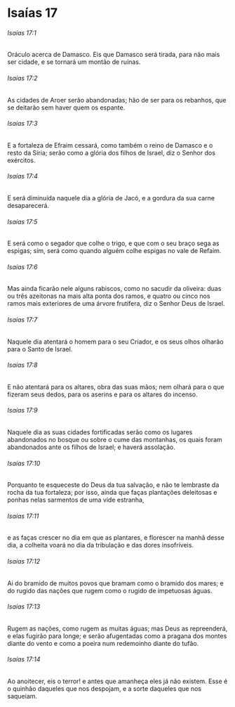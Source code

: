# Isaías 17

###### Isaías 17:1

Oráculo acerca de Damasco. Eis que Damasco será tirada, para não mais ser cidade, e se tornará um montão de ruínas.

###### Isaías 17:2

As cidades de Aroer serão abandonadas; hão de ser para os rebanhos, que se deitarão sem haver quem os espante.

###### Isaías 17:3

E a fortaleza de Efraim cessará, como também o reino de Damasco e o resto da Síria; serão como a glória dos filhos de Israel, diz o Senhor dos exércitos.

###### Isaías 17:4

E será diminuída naquele dia a glória de Jacó, e a gordura da sua carne desaparecerá.

###### Isaías 17:5

E será como o segador que colhe o trigo, e que com o seu braço sega as espigas; sim, será como quando alguém colhe espigas no vale de Refaim.

###### Isaías 17:6

Mas ainda ficarão nele alguns rabiscos, como no sacudir da oliveira: duas ou três azeitonas na mais alta ponta dos ramos, e quatro ou cinco nos ramos mais exteriores de uma árvore frutífera, diz o Senhor Deus de Israel.

###### Isaías 17:7

Naquele dia atentará o homem para o seu Criador, e os seus olhos olharão para o Santo de Israel.

###### Isaías 17:8

E não atentará para os altares, obra das suas mãos; nem olhará para o que fizeram seus dedos, para os aserins e para os altares do incenso.

###### Isaías 17:9

Naquele dia as suas cidades fortificadas serão como os lugares abandonados no bosque ou sobre o cume das montanhas, os quais foram abandonados ante os filhos de Israel; e haverá assolação.

###### Isaías 17:10

Porquanto te esqueceste do Deus da tua salvação, e não te lembraste da rocha da tua fortaleza; por isso, ainda que faças plantações deleitosas e ponhas nelas sarmentos de uma vide estranha,

###### Isaías 17:11

e as faças crescer no dia em que as plantares, e florescer na manhã desse dia, a colheita voará no dia da tribulação e das dores insofríveis.

###### Isaías 17:12

Ai do bramido de muitos povos que bramam como o bramido dos mares; e do rugido das nações que rugem como o rugido de impetuosas águas.

###### Isaías 17:13

Rugem as nações, como rugem as muitas águas; mas Deus as repreenderá, e elas fugirão para longe; e serão afugentadas como a pragana dos montes diante do vento e como a poeira num redemoinho diante do tufão.

###### Isaías 17:14

Ao anoitecer, eis o terror! e antes que amanheça eles já não existem. Esse é o quinhão daqueles que nos despojam, e a sorte daqueles que nos saqueiam.

